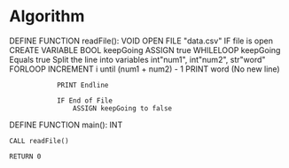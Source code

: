 # Algorithm

DEFINE FUNCTION readFile(): VOID
        OPEN FILE "data.csv"
        IF file is open
            CREATE VARIABLE BOOL keepGoing ASSIGN true
            WHILELOOP keepGoing Equals true
                Split the line into variables int"num1", int"num2", str"word"
                FORLOOP INCREMENT i until (num1 + num2) - 1
                    PRINT word (No new line)

                PRINT Endline

                IF End of File
                    ASSIGN keepGoing to false
                    
DEFINE FUNCTION main(): INT
    
    CALL readFile()

    RETURN 0
